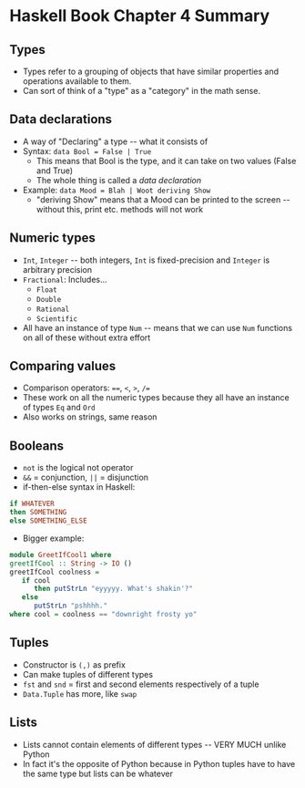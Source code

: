 # Haskell Book Chapter 4 Summary

## Types

- Types refer to a grouping of objects that have similar properties and operations available to them. 
- Can sort of think of a "type" as a "category" in the math sense. 

## Data declarations

- A way of "Declaring" a type -- what it consists of 
- Syntax: `data Bool = False | True` 
    + This means that Bool is the type, and it can take on two values (False and True)
    + The whole thing is called a _data declaration_
- Example: `data Mood = Blah | Woot deriving Show`
    + "deriving Show" means that a Mood can be printed to the screen -- without this, print etc. methods will not work

## Numeric types

+ `Int`, `Integer` -- both integers, `Int` is fixed-precision and `Integer` is arbitrary precision
+ `Fractional`: Includes...
    * `Float`
    * `Double`
    * `Rational`
    * `Scientific`
+ All have an instance of type `Num` -- means that we can use `Num` functions on all of these without extra effort 

## Comparing values 

+ Comparison operators: `==`, `<`, `>`, `/=` 
+ These work on all the numeric types because they all have an instance of types `Eq` and `Ord`
+ Also works on strings, same reason

## Booleans 

+ `not` is the logical not operator
+ `&&` = conjunction, `||` = disjunction 
+ if-then-else syntax in Haskell: 

```haskell
if WHATEVER
then SOMETHING
else SOMETHING_ELSE 
```

+ Bigger example: 

```haskell
module GreetIfCool1 where
greetIfCool :: String -> IO () 
greetIfCool coolness =
   if cool
      then putStrLn "eyyyyy. What's shakin'?"
   else
      putStrLn "pshhhh."
where cool = coolness == "downright frosty yo"
```

## Tuples 

- Constructor is `(,)` as prefix 
- Can make tuples of different types 
- `fst` and `snd` = first and second elements respectively of a tuple
- `Data.Tuple` has more, like `swap`


## Lists 

- Lists cannot contain elements of different types -- VERY MUCH unlike Python 
- In fact it's the opposite of Python because in Python tuples have to have the same type but lists can be whatever

